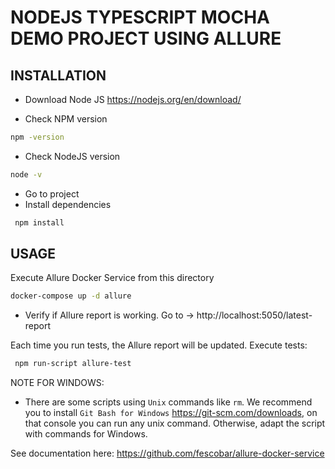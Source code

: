 # NODEJS TYPESCRIPT MOCHA DEMO PROJECT USING ALLURE

## INSTALLATION
- Download Node JS
https://nodejs.org/en/download/

- Check NPM version
```sh
npm -version
```

- Check NodeJS version
```sh
node -v
```

- Go to project
- Install dependencies

```sh
 npm install
 ```

## USAGE
Execute Allure Docker Service from this directory
```sh
docker-compose up -d allure
```

- Verify if Allure report is working. Go to -> http://localhost:5050/latest-report

Each time you run tests, the Allure report will be updated.
Execute tests:
```sh
 npm run-script allure-test
 ```

  NOTE FOR WINDOWS:
 - There are some scripts using `Unix` commands like `rm`. We recommend you to install `Git Bash for Windows` https://git-scm.com/downloads, on that console you can run any unix command. Otherwise, adapt the script with commands for Windows.

See documentation here: https://github.com/fescobar/allure-docker-service